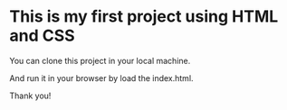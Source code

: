 # This is my first project using HTML and CSS

You can clone this project in your local machine.

And  run it in your browser by load the index.html.

Thank you!